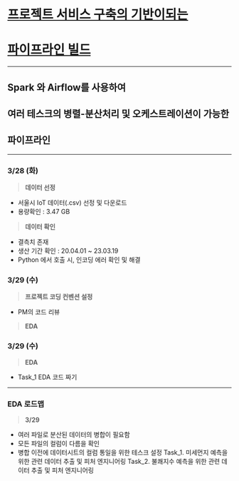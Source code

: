 # <U>프로젝트 서비스 구축의 기반이되는
# 파이프라인 빌드</U>
----

## Spark 와 Airflow를 사용하여
## 여러 테스크의 병렬-분산처리 및 오케스트레이션이 가능한
## 파이프라인

----

### 3/28 (화)
> **데이터 선정**
- 서울시 IoT 데이터(.csv) 선정 및 다운로드
- 용량확인 : 3.47 GB

> **데이터 확인**
- 결측치 존재
- 생산 기간 확인 : 20.04.01 ~ 23.03.19
- Python 에서 호출 시, 인코딩 에러 확인 및 해결

### 3/29 (수)
> **프로젝트 코딩 컨벤션 설정**
- PM의 코드 리뷰

> **EDA**

### 3/29 (수)
> **EDA**
- Task_1 EDA 코드 짜기
----

### **EDA 로드맵**
> **3/29**
- 여러 파일로 분산된 데이터의 병합이 필요함
- 모든 파일의 컬럼이 다름을 확인
- 병합 이전에 데이터시트의 컬럼 통일을 위한 테스크 설정
    Task_1. 미세먼지 예측을 위한 관련 데이터 추출 및 피처 엔지니어링
    Task_2. 불쾌지수 예측을 위한 관련 데이터 추출 및 피처 엔지니어링

  